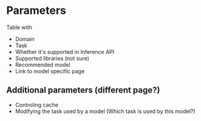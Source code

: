 # Parameters

Table with 
- Domain
- Task
- Whether it's supported in Inference API
- Supported libraries (not sure)
- Recommended model
- Link to model specific page



## Additional parameters (different page?)

- Controling cache
- Modifying the task used by a model (Which task is used by this model?)